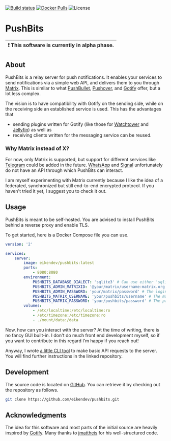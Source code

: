 [![Build status](https://img.shields.io/github/workflow/status/eikendev/pushbits/Main)](https://github.com/eikendev/pushbits/actions)
[![Docker Pulls](https://img.shields.io/docker/pulls/eikendev/pushbits)](https://hub.docker.com/r/eikendev/pushbits)
![License](https://img.shields.io/github/license/eikendev/pushbits)

# PushBits

| :exclamation:  This software is currently in alpha phase.   |
|-------------------------------------------------------------|

## About

PushBits is a relay server for push notifications.
It enables your services to send notifications via a simple web API, and delivers them to you through [Matrix](https://matrix.org/).
This is similar to what [PushBullet](https://www.pushbullet.com/), [Pushover](https://pushover.net/), and [Gotify](https://gotify.net/) offer, but a lot less complex.

The vision is to have compatibility with Gotify on the sending side, while on the receiving side an established service is used.
This has the advantages that
- sending plugins written for Gotify (like those for [Watchtower](https://containrrr.dev/watchtower/) and [Jellyfin](https://jellyfin.org/)) as well as
- receiving clients written for the messaging service
can be reused.

### Why Matrix instead of X?

For now, only Matrix is supported, but support for different services like [Telegram](https://telegram.org/) could be added in the future.
[WhatsApp](https://www.whatsapp.com/) and [Signal](https://signal.org/) unfortunately do not have an API through which PushBits can interact.

I am myself experimenting with Matrix currently because I like the idea of a federated, synchronized but still end-to-end encrypted protocol.
If you haven't tried it yet, I suggest you to check it out.

## Usage

PushBits is meant to be self-hosted.
You are advised to install PushBits behind a reverse proxy and enable TLS.

To get started, here is a Docker Compose file you can use.
```yaml
version: '2'

services:
    server:
        image: eikendev/pushbits:latest
        ports:
            - 8080:8080
        environment:
            PUSHBITS_DATABASE_DIALECT: 'sqlite3' # Can use either 'sqlite3' or 'mysql'.
            PUSHBITS_ADMIN_MATRIXID: '@your/matrix/username:matrix.org' # The matrix account on which the admin will receive their notifications.
            PUSHBITS_ADMIN_PASSWORD: 'your/matrix/password' # The login password of the admin for PushBits. Default username is 'admin'.
            PUSHBITS_MATRIX_USERNAME: 'your/pushbits/username' # The matrix account from which PushBits notifications are sent to users.
            PUSHBITS_MATRIX_PASSWORD: 'your/pushbits/password' # The password of the above account.
        volumes:
            - /etc/localtime:/etc/localtime:ro
            - /etc/timezone:/etc/timezone:ro
            - ./mount/data:/data
```

Now, how can you interact with the server?
At the time of writing, there is no fancy GUI built-in.
I don't do much front end development myself, so if you want to contribute in this regard I'm happy if you reach out!

Anyway, I wrote [a little CLI tool](https://github.com/PushBits/cli) to make basic API requests to the server.
You will find further instructions in the linked repository.

## Development

The source code is located on [GitHub](https://github.com/eikendev/pushbits).
You can retrieve it by checking out the repository as follows.

```bash
git clone https://github.com/eikendev/pushbits.git
```

## Acknowledgments

The idea for this software and most parts of the initial source are heavily inspired by [Gotify](https://gotify.net/).
Many thanks to [jmattheis](https://jmattheis.de/) for his well-structured code.
